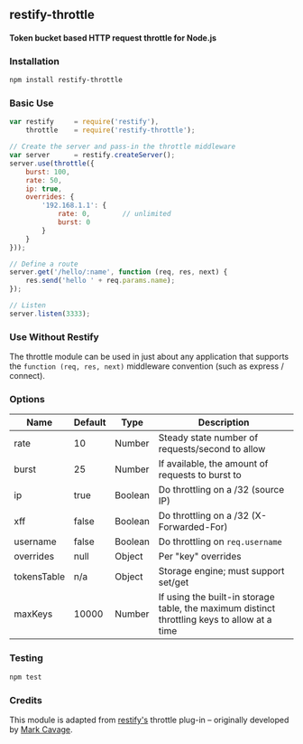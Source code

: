 ## restify-throttle
#### Token bucket based HTTP request throttle for Node.js

### Installation
```bash
npm install restify-throttle
```

### Basic Use
```js
var restify     = require('restify'),
    throttle    = require('restify-throttle');

// Create the server and pass-in the throttle middleware
var server      = restify.createServer();
server.use(throttle({
    burst: 100,
    rate: 50,
    ip: true,
    overrides: {
        '192.168.1.1': {
            rate: 0,        // unlimited
            burst: 0
        }
    }
}));

// Define a route
server.get('/hello/:name', function (req, res, next) {
    res.send('hello ' + req.params.name);
});

// Listen
server.listen(3333);
```

### Use Without Restify
The throttle module can be used in just about any application that supports the `function (req, res, next)` middleware convention (such as express / connect).

### Options
<table>
    <thead>
        <tr>
            <th>Name</th>
            <th>Default</th>
            <th>Type</th>
            <th>Description</th>
        </tr>
    </thead>
    <tbody>
        <tr><td>rate</td><td>10</td><td>Number</td><td>Steady state number of requests/second to allow</td></tr>
        <tr><td>burst</td><td>25</td><td>Number</td><td>If available, the amount of requests to burst to</td></tr>
        <tr><td>ip</td><td>true</td><td>Boolean</td><td>Do throttling on a /32 (source IP)</td></tr>
        <tr><td>xff</td><td>false</td><td>Boolean</td><td>Do throttling on a /32 (X-Forwarded-For)</td></tr>
        <tr><td>username</td><td>false</td><td>Boolean</td><td>Do throttling on <code>req.username</code></td></tr>
        <tr><td>overrides</td><td>null</td><td>Object</td><td>Per "key" overrides</td></tr>
        <tr><td>tokensTable</td><td>n/a</td><td>Object</td><td>Storage engine; must support set/get</td></tr>
        <tr><td>maxKeys</td><td>10000</td><td>Number</td><td>If using the built-in storage table, the maximum distinct throttling keys to allow at a time</td></tr>
    </tbody>
</table>

### Testing
```bash
npm test
```

### Credits
This module is adapted from [restify's]() throttle plug-in – originally developed by [Mark Cavage]().